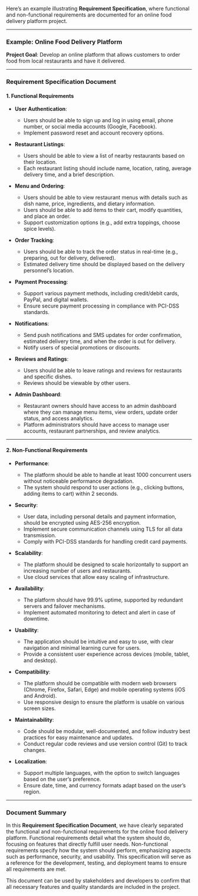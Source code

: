 Here’s an example illustrating **Requirement Specification**, where functional and non-functional requirements are documented for an online food delivery platform project.

---

### Example: Online Food Delivery Platform

**Project Goal**: Develop an online platform that allows customers to order food from local restaurants and have it delivered.

---

### **Requirement Specification Document**

#### 1. **Functional Requirements**
   - **User Authentication**:
     - Users should be able to sign up and log in using email, phone number, or social media accounts (Google, Facebook).
     - Implement password reset and account recovery options.

   - **Restaurant Listings**:
     - Users should be able to view a list of nearby restaurants based on their location.
     - Each restaurant listing should include name, location, rating, average delivery time, and a brief description.

   - **Menu and Ordering**:
     - Users should be able to view restaurant menus with details such as dish name, price, ingredients, and dietary information.
     - Users should be able to add items to their cart, modify quantities, and place an order.
     - Support customization options (e.g., add extra toppings, choose spice levels).

   - **Order Tracking**:
     - Users should be able to track the order status in real-time (e.g., preparing, out for delivery, delivered).
     - Estimated delivery time should be displayed based on the delivery personnel’s location.

   - **Payment Processing**:
     - Support various payment methods, including credit/debit cards, PayPal, and digital wallets.
     - Ensure secure payment processing in compliance with PCI-DSS standards.

   - **Notifications**:
     - Send push notifications and SMS updates for order confirmation, estimated delivery time, and when the order is out for delivery.
     - Notify users of special promotions or discounts.

   - **Reviews and Ratings**:
     - Users should be able to leave ratings and reviews for restaurants and specific dishes.
     - Reviews should be viewable by other users.

   - **Admin Dashboard**:
     - Restaurant owners should have access to an admin dashboard where they can manage menu items, view orders, update order status, and access analytics.
     - Platform administrators should have access to manage user accounts, restaurant partnerships, and review analytics.

---

#### 2. **Non-Functional Requirements**

   - **Performance**:
     - The platform should be able to handle at least 1000 concurrent users without noticeable performance degradation.
     - The system should respond to user actions (e.g., clicking buttons, adding items to cart) within 2 seconds.

   - **Security**:
     - User data, including personal details and payment information, should be encrypted using AES-256 encryption.
     - Implement secure communication channels using TLS for all data transmission.
     - Comply with PCI-DSS standards for handling credit card payments.

   - **Scalability**:
     - The platform should be designed to scale horizontally to support an increasing number of users and restaurants.
     - Use cloud services that allow easy scaling of infrastructure.

   - **Availability**:
     - The platform should have 99.9% uptime, supported by redundant servers and failover mechanisms.
     - Implement automated monitoring to detect and alert in case of downtime.

   - **Usability**:
     - The application should be intuitive and easy to use, with clear navigation and minimal learning curve for users.
     - Provide a consistent user experience across devices (mobile, tablet, and desktop).

   - **Compatibility**:
     - The platform should be compatible with modern web browsers (Chrome, Firefox, Safari, Edge) and mobile operating systems (iOS and Android).
     - Use responsive design to ensure the platform is usable on various screen sizes.

   - **Maintainability**:
     - Code should be modular, well-documented, and follow industry best practices for easy maintenance and updates.
     - Conduct regular code reviews and use version control (Git) to track changes.

   - **Localization**:
     - Support multiple languages, with the option to switch languages based on the user’s preference.
     - Ensure date, time, and currency formats adapt based on the user’s region.

---

### Document Summary

In this **Requirement Specification Document**, we have clearly separated the functional and non-functional requirements for the online food delivery platform. Functional requirements detail what the system should do, focusing on features that directly fulfill user needs. Non-functional requirements specify how the system should perform, emphasizing aspects such as performance, security, and usability. This specification will serve as a reference for the development, testing, and deployment teams to ensure all requirements are met. 

This document can be used by stakeholders and developers to confirm that all necessary features and quality standards are included in the project.
